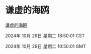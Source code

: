 # 谦虚的海鸥
[谦虚的海鸥](http://219.139.197.74:56308/qxdho/course/base/hotlink/index.php)

2024年 10月 29日 星期二 18:50:01 CST

2024年 10月 29日 星期二 10:50:01 GMT
